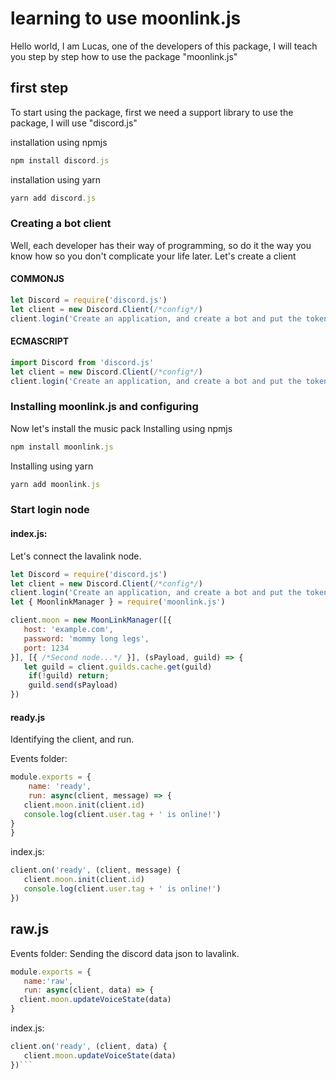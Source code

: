# learning to use moonlink.js
Hello world, I am Lucas, one of the developers of this package, I will teach you step by step how to use the package "moonlink.js"

## first step
To start using the package, first we need a support library to use the package, I will use "discord.js"

installation using npmjs
```js
npm install discord.js
```
installation using yarn
```js
yarn add discord.js
```
### Creating a bot client
Well, each developer has their way of programming, so do it the way you know how so you don't complicate your life later. 
Let's create a client
#### COMMONJS
```js
let Discord = require('discord.js')
let client = new Discord.Client(/*config*/)
client.login('Create an application, and create a bot and put the token here')
```
#### ECMASCRIPT
```js
import Discord from 'discord.js'
let client = new Discord.Client(/*config*/)
client.login('Create an application, and create a bot and put the token here')
```
### Installing moonlink.js and configuring 
Now let's install the music pack
Installing using npmjs
```js
npm install moonlink.js
```
Installing using yarn
```js
yarn add moonlink.js
```

### Start login node

#### index.js:
Let's connect the lavalink node.
```js
let Discord = require('discord.js')
let client = new Discord.Client(/*config*/)
client.login('Create an application, and create a bot and put the token here')
let { MoonlinkManager } = require('moonlink.js')

client.moon = new MoonLinkManager([{
   host: 'example.com',
   password: 'mommy long legs',
   port: 1234
}], [{ /*Second node...*/ }], (sPayload, guild) => {
   let guild = client.guilds.cache.get(guild)
    if(!guild) return;
    guild.send(sPayload)
})
```
#### ready.js 
Identifying the client, and run.

Events folder:
```js
module.exports = {
    name: 'ready',
    run: async(client, message) => {
   client.moon.init(client.id) 
   console.log(client.user.tag + ' is online!')
}
}
```
index.js:
```js
client.on('ready', (client, message) {
   client.moon.init(client.id) 
   console.log(client.user.tag + ' is online!')
})
```

## raw.js
Events folder: 
Sending the discord data json to lavalink.
```js
module.exports = {
   name:'raw',
   run: async(client, data) => {
  client.moon.updateVoiceState(data) 
}
```

index.js:
```js
client.on('ready', (client, data) {
   client.moon.updateVoiceState(data)
})```
